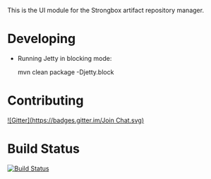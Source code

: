 This is the UI module for the Strongbox artifact repository manager.

# Developing

* Running Jetty in blocking mode:

     mvn clean package -Djetty.block

# Contributing
[![Gitter](https://badges.gitter.im/Join Chat.svg)](https://gitter.im/strongbox/strongbox?utm_source=badge&utm_medium=badge&utm_campaign=pr-badge&utm_content=badge)

# Build Status
[![Build Status](http://dev.carlspring.org/status/jenkins/strongbox-web-ui)](https://dev.carlspring.org/jenkins/view/strongbox/job/strongbox-web-ui/)

